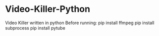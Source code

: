 # Video-Killer-Python
Video Killer written in python
Before running:
pip install ffmpeg
pip install subprocess
pip install pytube
